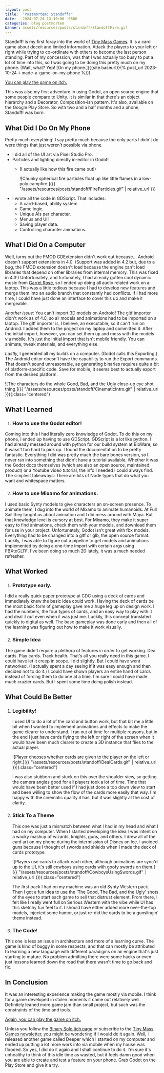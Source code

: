 ```yaml
---
layout: post
title:  "Postmortem: Standoff!"
date:   2024-07-24 13:10:00 -0500
categories: blog postmortem
banner: assets/resources/posts/standoff/StandoffFire.gif
---
```


Standoff! is my first foray into the world of [Tiny Mass Games](http://www.tinymassgames). It is a card game about deceit and limited information. Attack the players to your left or right while trying to co-ordinate with others to become the last person standing. Part of my concession, was that I was actually too busy to put a lot of time into this, so I was going to be doing this pretty much on my phone. (Wait, what? Yep! [On my phone.]({{site.baseurl}}{% post_url 2023-10-24-i-made-a-game-on-my-phone %}))

[You can play the game on itch.](https://binarysolo.itch.io/standoff)

This was also my first adventure in using Godot, an open source engine that some people compare to Unity. It is similar in that there's an object hierarchy and a Decorator, Composition-ish pattern. It's also, available on the Google Play Store. So with two and a half months and a phone, Standoff! was born.

## What Did I Do On My Phone
Pretty much everything! I say pretty much because the only parts I didn't do were things that just weren't possible via phone.

* I did all of the UI art via Pixel Studio Pro.
* Particles and lighting directly in-editor in Godot!
  * (I actually like how this fire came out!)
    
    ![Chunky spherical fire particles float up like little flames in a low-poly campfire.]({{ "/assets/resources/posts/standoff/FireParticles.gif" | relative_url }})
* I wrote all the code in GDScript. That includes:
  * A card-based, ability system.
  * Game logic.
  * Unique AIs per character.
  * Menus and UI!
  * Saving player data.
  * Controlling character animations.

## What I Did On a Computer
Well, turns out the FMOD GDExtension didn't work out because... Android doesn't support extensions in 4.0. (Support was added in 4.2 but, due to a bug, the FMOD extension doesn't load because the engine can't load libraries that depend on other libraries from internal memory. This was fixed in 4.3!) Unfortunately, and fortunately, I had already gotten cool dynamic music from [Garret Rose](http://www.garrettrose.com), so I ended up doing all audio related work on a laptop. This was a little tedious because I had to develop new features and merge them into an audio branch that constantly had conflicts. If I had more time, I could have just done an interface to cover this up and make it mergeable.

*Another issue:* You can't import 3D models on Android! The gltf importer didn't work as of 4.0, so all models and animations had to be imported on a laptop. The gltf importer is, I believe, an executable, so it can't run on Android. I added them to the project on my laptop and committed it. After the initial import, however, you can set them up and mess with the models via mobile. It's just the initial import that isn't mobile friendly. You can animate, tweak materials, and everything else.

*Lastly,* I generated all my builds on a computer. (Godot calls this Exporting.) The Android editor doesn't have the capability to run the Export commands. That doesn't sound unreasonable, as generating binaries requires quite a bit of platform-specific code. Save for mobile, it seems best to actually export from the desired platform.

![The characters do the whole Good, Bad, and the Ugly close-up eye shot thing.]({{ "/assets/resources/posts/standoff/CinematicIntro.gif" | relative_url }}){:class="centered"}

## What I Learned
1. ### How to use the Godot editor!
Coming into this I had literally zero knowledge of Godot. To do this on my phone, I ended up having to use GDScript. GDScript is a lot like python. I had already messed around with python for our build system at BioWare, so it wasn't too hard to pick up. I found the documentation to be pretty fantastic. Everything I did was pretty much the bare bones version, so I never ran into something that didn't have a tutorial available. Whether it was the Godot docs themselves (which are also an open source, maintained product) or a Youtube video tutorial, the info I needed I could always find. The simplest takeaways: There are lots of Node types that do what you want and whitespace matters.

2. ### How to use Mixamo for animations.
I used basic Synty models to give characters an on-screen presence. To animate them, I dug into the world of Mixamo to animate humanoids. At Full Sail they taught us about animation and I did mess around with Maya. But that knowledge level is cursory at best. For Mixamo, they make it super easy to find animations, check them with your models, and download them for use in your project. Unfortunately, Godot isn't great with fbx models. Everything had to be changed into a gltf or glb, the open source format. Luckily, I was able to figure out a pipeline to get models and animations implemented by doing a one-time import with certain args using FBXtoGLTF. I've been doing so much 2D lately, it was a much needed refresher.

## What Worked
1. ### Prototype early.
I did a really quick paper prototype at GDC using a deck of cards and immediately knew the basic idea could work. Having the deck of cards be the most basic form of gameplay gave me a huge leg up on design work. I had the numbers, the four types of cards, and an easy way to play with it and deal it out even when it was just me. Luckily, this concept translated quickly to digital as well. The base gameplay was done early and then all of the learning was figuring out how to make it work visually.

2. ### Simple Idea
The game didn't require a plethora of features in order to get working. Deal cards. Play cards. Track health. That's all you really need in this game. I could have let it creep in scope. I did slightly. But I could have went networked. (I actually spent a day seeing if it was easy enough and then decided not to do it.) I could have shown players an entire hand of cards instead of forcing them to do one at a time. I'm sure I could have made much crazier cards. But I spent some time doing polish instead.

## What Could Be Better
1. ### Legibility!
    I used UI to do a lot of the card and button work, but that bit me a little bit when I wanted to implement animations and effects to make the game clearer to understand. I ran out of time for multiple reasons, but in the end I just have cards flying to the left or right of the screen when it would have been much clearer to create a 3D instance that flies to the actual player.

    ![Player chooses whether cards are given to the player on the left or right.]({{ "/assets/resources/posts/standoff/DealCards.gif" | relative_url }}){:class="centered"}

    I was also stubborn and stuck on this over the shoulder view, so getting the camera angles good for all players took a lot of time. Time that would have been better used if I had just done a top down view to start and been willing to show the flow of the cards more easily that way. I'm happy with the cinematic quality it has, but it was slightly at the cost of clarity.

2. ### Stick To a Theme
    This one was just a mismatch between what I had in my head and what I had on my computer. When I started developing the idea I was intent on a wacky mashup of wizards, knights, guns, and others. I drew all of the card art on my phone during the intermission of Disney on Ice. I avoided guns because I thought of swords and shields when I made the deck of cards prototype.
    
    ![Players use cards to attack each other, although animations are sync'd up to the UI, it's still cowboys using cards with goofy swords on them.]({{ "/assets/resources/posts/standoff/CowboysUsingSwords.gif" | relative_url }}){:class="centered"}

    The first pack I had on my machine was an old Synty Western pack. Then I got a fun idea to use the 'The Good, The Bad, and the Ugly' shots of the eyes to start each game to sell that distrust element. From there, I felt like I really went full on Serious Western with the vibe while UI has this sketchy fun feel to it. I should have either added more over-the-top models, injected some humor, or just re-did the cards to be a gunslingin' theme instead.

3. ### The Code!
This one is less an issue in architecture and more of a learning curve. The game is kind of buggy in some respects, and that can mostly be attributed to learning a new language with different paradigms on an engine that's just starting to mature. No problem admitting there were some hacks or even just lessons learned down the road that there wasn't time to go back and fix.

## In Conclusion
It was an interesting experience making the game mostly via mobile. I think for a game developed in stolen moments it came out relatively well. Definitely leaned more game jam than small project, but such was the constraints of the time and tools.

[Again, you can play the game on itch.](https://binarysolo.itch.io/standoff)

Unless you follow the [Binary Solo itch page](https://binarysolo.itch.io/) or subscribe to the [Tiny Mass Games newsletter](http://subscribepage.io/uwNffE), you might be wondering if I would do it again. Well, I released another game called Deeper which I started on my computer and ended up putting a lot more work into via mobile when my house was flooded. So yes, I did do it again and I shall continue to do it. I'm sure it's unhealthy to think of this idle time as wasted, but it feels damn good when you are able to create and test a feature on your phone. Grab Godot on the Play Store and give it a try.
